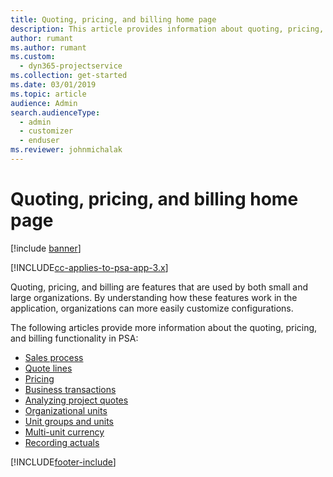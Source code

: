 ```yaml
---
title: Quoting, pricing, and billing home page
description: This article provides information about quoting, pricing, and billing.
author: rumant
ms.author: rumant
ms.custom: 
  - dyn365-projectservice
ms.collection: get-started
ms.date: 03/01/2019
ms.topic: article
audience: Admin
search.audienceType: 
  - admin
  - customizer
  - enduser
ms.reviewer: johnmichalak
---
```


# Quoting, pricing, and billing home page

[!include [banner](../includes/psa-now-project-operations.md)]

[!INCLUDE[cc-applies-to-psa-app-3.x](../includes/cc-applies-to-psa-app-3x.md)]

Quoting, pricing, and billing are features that are used by both small and large organizations. By understanding how these features work in the application, organizations can more easily customize configurations.

The following articles provide more information about the quoting, pricing, and billing functionality in PSA:

- [Sales process](basic-sales-process.md)
- [Quote lines](basic-quote-lines.md)
- [Pricing](basic-pricing.md)
- [Business transactions](basic-business-transactions.md)
- [Analyzing project quotes](basic-analyzing-quotes.md)
- [Organizational units](advanced-organizational.md)
- [Unit groups and units](advanced-units.md)
- [Multi-unit currency](advanced-currency.md)
- [Recording actuals](advanced-actuals.md)


[!INCLUDE[footer-include](../includes/footer-banner.md)]
